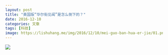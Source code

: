 ```yaml
---
layout: post
title: "美国版“华尔街见闻”是怎么倒下的？"
date: 2016-12-10
categories: 文章
tags: [科技]
image: https://lishuhang.me/img/2016/12/10/mei-guo-ban-hua-er-jie/01.png
---
```


![](http://mmbiz.qpic.cn/mmbiz_jpg/AdRKyBVLoHJIqmww9TsoqYLr0J8WpWAQN78pdB8VIibOy0jlA0Qial8MIUzDScN0xNyNnMop9OiaWDVjcToEPOZQw/0?wx_fmt=jpeg)